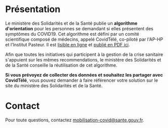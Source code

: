 # Présentation

Le ministère des Solidarités et de la Santé publie un **algorithme d'orientation** pour les personnes se demandant si elles présentent des symptômes du COVID19.  Cet algorithme est défini par un comité scientifique composé de médecins, appelé CovidTélé, co-piloté par l'AP-HP et l'Institut Pasteur.  Il est [lisible en ligne](algorithme-orientation-covid19.html) et [publié en PDF ici](https://esante.gouv.fr/algorithme-orientation).

Afin que toutes les initiatives qui participent à la gestion de la crise sanitaire s'appuient sur les mêmes recommendations, le ministère des Solidarités et de la Santé conseille la réutilisation de cet algorithme.

**Si vous prévoyez de collecter des données et souhaitez les partager avec CovidTélé**, vous pouvez demander à faire référencer votre solution sur le site du ministère des Solidarités et de la Santé.

# Contact

Pour toute questions, contactez [mobilisation-covid@sante.gouv.fr](mailto:mobilisation-covid@sante.gouv.fr).



